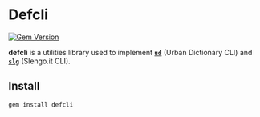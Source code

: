 # Defcli
[![Gem Version](https://img.shields.io/gem/v/defcli.png)](https://rubygems.org/gems/defcli)

**defcli** is a utilities library used to implement [**`ud`**][ud] (Urban
Dictionary CLI) and [**`slg`**][slg] (Slengo.it CLI).

[ud]: https://github.com/bfontaine/ud
[slg]: https://github.com/bfontaine/slg

## Install

    gem install defcli
